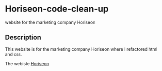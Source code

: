 # Horiseon-code-clean-up
 website for the marketing company Horiseon
 
 
 ## Description
 This website is for the marketing company Horiseon where I refactored html and css.
 
 The webiste [Horiseon](https://judge711.github.io/horiseon-code-clean-up/)
 
 

